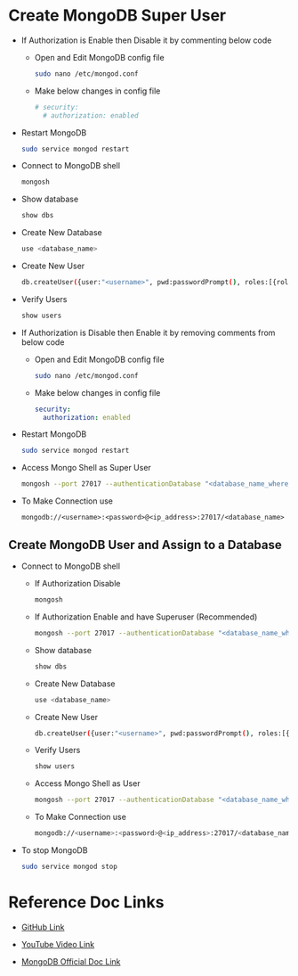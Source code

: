 # Create MongoDB Super User

- If Authorization is Enable then Disable it by commenting below code

    - Open and Edit MongoDB config file

        ```sh
        sudo nano /etc/mongod.conf
        ```

    - Make below changes in config file

        ```yml  
        # security:
          # authorization: enabled
        ```

- Restart MongoDB

    ```sh
    sudo service mongod restart
    ```

- Connect to MongoDB shell

    ```sh
    mongosh
    ```

- Show database

    ```sh
    show dbs
    ```

- Create New Database

    ```sh
    use <database_name>
    ```

- Create New User

    ```sh
    db.createUser({user:"<username>", pwd:passwordPrompt(), roles:[{role:"readWrite", db:"<database_name>"}]})
    ```

- Verify Users

    ```sh
    show users
    ```

- If Authorization is Disable then Enable it by removing comments from below code

    - Open and Edit MongoDB config file

        ```sh
        sudo nano /etc/mongod.conf
        ```

    - Make below changes in config file

        ```yml
        security:
          authorization: enabled
        ```

- Restart MongoDB

    ```sh
    sudo service mongod restart
    ```

- Access Mongo Shell as Super User

    ```sh
    mongosh --port 27017 --authenticationDatabase "<database_name_where_user_stored>" -u "<username>" -p "<password>"
    ```

- To Make Connection use

    ```
    mongodb://<username>:<password>@<ip_address>:27017/<database_name>
    ```

## Create MongoDB User and Assign to a Database

- Connect to MongoDB shell

    - If Authorization Disable

        ```sh
        mongosh
        ```

    - If Authorization Enable and have Superuser (Recommended)

        ```sh
        mongosh --port 27017 --authenticationDatabase "<database_name_where_user_stored>" -u "<username>" -p "<password>"
        ````

    - Show database

        ```sh
        show dbs
        ```

    - Create New Database

        ```sh
        use <database_name>
        ```

    - Create New User

        ```sh
        db.createUser({user:"<username>", pwd:passwordPrompt(), roles:[{role:"readWrite", db:"database_name"}]})
        ```

    - Verify Users

        ```sh
        show users
        ```

    - Access Mongo Shell as User

        ```sh
        mongosh --port 27017 --authenticationDatabase "<database_name_where_user_stored>" -u "<username>" -p "<password>"
        ```

    - To Make Connection use

        ```sh
        mongodb://<username>:<password>@<ip_address>:27017/<database_name>
        ```

- To stop MongoDB

    ```sh
    sudo service mongod stop
    ```

 # Reference Doc Links

- [GitHub Link](https://github.com/geekyshow1/GeekyShowsNotes/blob/main/CreateMongoDBUser.md)

- [YouTube Video Link](https://youtu.be/ec6Wo5uRn7w?si=fllAr_JDH0tXK6Rv)

- [MongoDB Official Doc Link](https://www.mongodb.com/docs/manual/installation/)